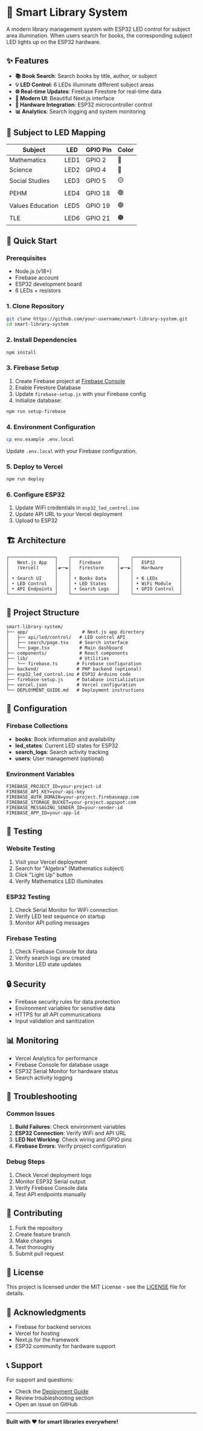 # 🏫 Smart Library System

A modern library management system with ESP32 LED control for subject area illumination. When users search for books, the corresponding subject LED lights up on the ESP32 hardware.

## ✨ Features

- **📚 Book Search**: Search books by title, author, or subject
- **💡 LED Control**: 6 LEDs illuminate different subject areas
- **🌐 Real-time Updates**: Firebase Firestore for real-time data
- **📱 Modern UI**: Beautiful Next.js interface
- **🔧 Hardware Integration**: ESP32 microcontroller control
- **📊 Analytics**: Search logging and system monitoring

## 🎯 Subject to LED Mapping

| Subject | LED | GPIO Pin | Color |
|---------|-----|----------|-------|
| Mathematics | LED1 | GPIO 2 | 🔴 |
| Science | LED2 | GPIO 4 | 🔵 |
| Social Studies | LED3 | GPIO 5 | 🟡 |
| PEHM | LED4 | GPIO 18 | 🟢 |
| Values Education | LED5 | GPIO 19 | 🟣 |
| TLE | LED6 | GPIO 21 | 🟠 |

## 🚀 Quick Start

### Prerequisites

- Node.js (v18+)
- Firebase account
- ESP32 development board
- 6 LEDs + resistors

### 1. Clone Repository

```bash
git clone https://github.com/your-username/smart-library-system.git
cd smart-library-system
```

### 2. Install Dependencies

```bash
npm install
```

### 3. Firebase Setup

1. Create Firebase project at [Firebase Console](https://console.firebase.google.com/)
2. Enable Firestore Database
3. Update `firebase-setup.js` with your Firebase config
4. Initialize database:

```bash
npm run setup-firebase
```

### 4. Environment Configuration

```bash
cp env.example .env.local
```

Update `.env.local` with your Firebase configuration.

### 5. Deploy to Vercel

```bash
npm run deploy
```

### 6. Configure ESP32

1. Update WiFi credentials in `esp32_led_control.ino`
2. Update API URL to your Vercel deployment
3. Upload to ESP32

## 🏗️ Architecture

```
┌─────────────────┐    ┌─────────────────┐    ┌─────────────────┐
│   Next.js App   │    │   Firebase      │    │   ESP32         │
│   (Vercel)      │◄──►│   Firestore     │◄──►│   Hardware      │
│                 │    │                 │    │                 │
│ • Search UI     │    │ • Books Data    │    │ • 6 LEDs        │
│ • LED Control   │    │ • LED States    │    │ • WiFi Module   │
│ • API Endpoints │    │ • Search Logs   │    │ • GPIO Control  │
└─────────────────┘    └─────────────────┘    └─────────────────┘
```

## 📁 Project Structure

```
smart-library-system/
├── app/                    # Next.js app directory
│   ├── api/led/control/   # LED control API
│   ├── search/page.tsx    # Search interface
│   └── page.tsx           # Main dashboard
├── components/            # React components
├── lib/                   # Utilities
│   └── firebase.ts       # Firebase configuration
├── backend/              # PHP backend (optional)
├── esp32_led_control.ino # ESP32 Arduino code
├── firebase-setup.js     # Database initialization
├── vercel.json           # Vercel configuration
└── DEPLOYMENT_GUIDE.md   # Deployment instructions
```

## 🔧 Configuration

### Firebase Collections

- **books**: Book information and availability
- **led_states**: Current LED states for ESP32
- **search_logs**: Search activity tracking
- **users**: User management (optional)

### Environment Variables

```env
FIREBASE_PROJECT_ID=your-project-id
FIREBASE_API_KEY=your-api-key
FIREBASE_AUTH_DOMAIN=your-project.firebaseapp.com
FIREBASE_STORAGE_BUCKET=your-project.appspot.com
FIREBASE_MESSAGING_SENDER_ID=your-sender-id
FIREBASE_APP_ID=your-app-id
```

## 🧪 Testing

### Website Testing
1. Visit your Vercel deployment
2. Search for "Algebra" (Mathematics subject)
3. Click "Light Up" button
4. Verify Mathematics LED illuminates

### ESP32 Testing
1. Check Serial Monitor for WiFi connection
2. Verify LED test sequence on startup
3. Monitor API polling messages

### Firebase Testing
1. Check Firebase Console for data
2. Verify search logs are created
3. Monitor LED state updates

## 🔒 Security

- Firebase security rules for data protection
- Environment variables for sensitive data
- HTTPS for all API communications
- Input validation and sanitization

## 📊 Monitoring

- Vercel Analytics for performance
- Firebase Console for database usage
- ESP32 Serial Monitor for hardware status
- Search activity logging

## 🚨 Troubleshooting

### Common Issues

1. **Build Failures**: Check environment variables
2. **ESP32 Connection**: Verify WiFi and API URL
3. **LED Not Working**: Check wiring and GPIO pins
4. **Firebase Errors**: Verify project configuration

### Debug Steps

1. Check Vercel deployment logs
2. Monitor ESP32 Serial output
3. Verify Firebase Console data
4. Test API endpoints manually

## 🤝 Contributing

1. Fork the repository
2. Create feature branch
3. Make changes
4. Test thoroughly
5. Submit pull request

## 📄 License

This project is licensed under the MIT License - see the [LICENSE](LICENSE) file for details.

## 🙏 Acknowledgments

- Firebase for backend services
- Vercel for hosting
- Next.js for the framework
- ESP32 community for hardware support

## 📞 Support

For support and questions:
- Check the [Deployment Guide](DEPLOYMENT_GUIDE.md)
- Review troubleshooting section
- Open an issue on GitHub

---

**Built with ❤️ for smart libraries everywhere!**